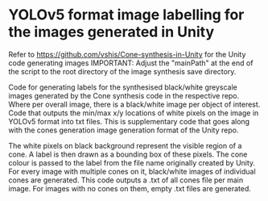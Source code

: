 # YOLOv5 format image labelling for the images generated in Unity
Refer to https://github.com/vshis/Cone-synthesis-in-Unity for the Unity code generating images
IMPORTANT: Adjust the "mainPath" at the end of the script to the root directory of the image synthesis save directory.

Code for generating labels for the synthesised black/white greyscale images generated by the Cone synthesis code in the respective repo. Where per overall image, there is a black/white image per object of interest.
Code that outputs the min/max x/y locations of white pixels on the image in YOLOv5 format into txt files. 
This is supplementary code that goes along with the cones generation image generation format of the Unity repo. 

The white pixels on black background represent the visible region of a cone. A label is then drawn as a bounding box of these pixels. The cone colour is passed to the label from the file name originally created by Unity. 
For every image with multiple cones on it, black/white images of individual cones are generated. This code outputs a .txt of all cones file per main image. 
For images with no cones on them, empty .txt files are generated. 
